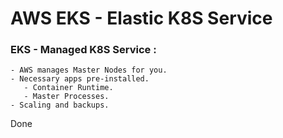 # AWS EKS - Elastic K8S Service

### EKS - Managed K8S Service :
```
- AWS manages Master Nodes for you.
- Necessary apps pre-installed.
   - Container Runtime.
   - Master Processes.
- Scaling and backups.
```

Done
